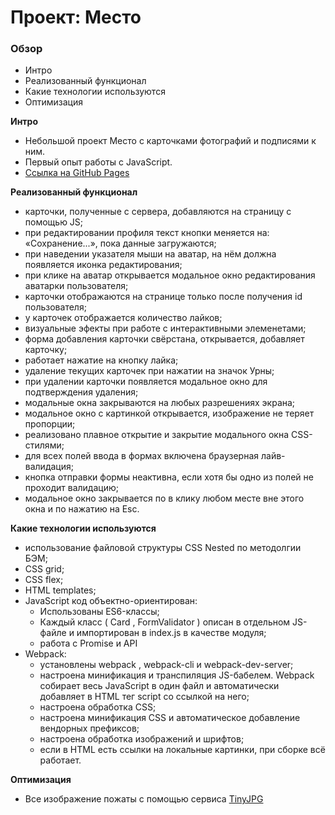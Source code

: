 # Проект: Место

### Обзор

- Интро
- Реализованный функционал
- Какие технологии используются
- Оптимизация

**Интро**

- Небольшой проект Место с карточками фотографий и подписями к ним.
- Первый опыт работы с JavaScript.
- [Ссылка на GitHub Pages](https://chepash.github.io/mesto/)

**Реализованный функционал**

- карточки, полученные с сервера, добавляются на страницу с помощью JS;
- при редактировании профиля текст кнопки меняется на: «Сохранение...», пока данные загружаются;
- при наведении указателя мыши на аватар, на нём должна появляется иконка редактирования;
- при клике на аватар открывается модальное окно редактирования аватарки пользователя;
- карточки отображаются на странице только после получения id пользователя;
- у карточек отображается количество лайков;
- визуальные эфекты при работе с интерактивными элеменетами;
- форма добавления карточки свёрстана, открывается, добавляет карточку;
- работает нажатие на кнопку лайка;
- удаление текущих карточек при нажатии на значок Урны;
- при удалении карточки появляется модальное окно для подтверждения удаления;
- модальные окна закрываются на любых разрешениях экрана;
- модальное окно с картинкой открывается, изображение не теряет пропорции;
- реализовано плавное открытие и закрытие модального окна CSS-стилями;
- для всех полей ввода в формах включена браузерная лайв-валидация;
- кнопка отправки формы неактивна, если хотя бы одно из полей не проходит валидацию;
- модальное окно закрывается по в клику любом месте вне этого окна и по нажатию на Esc.

**Какие технологии используются**

- использование файловой структуры CSS Nested по методолгии БЭМ;
- CSS grid;
- CSS flex;
- HTML templates;
- JavaScript код объектно-ориентирован:
  - Использованы ES6-классы;
  - Каждый класс ( Card , FormValidator ) описан в отдельном JS-файле и импортирован в index.js в качестве модуля;
  - работа с Promise и API
- Webpack:
  - установлены webpack , webpack-cli и webpack-dev-server;
  - настроена минификация и транспиляция JS-бабелем. Webpack собирает весь JavaScript в один файл и автоматически добавляет в HTML тег script со ссылкой на него;
  - настроена обработка CSS;
  - настроена минификация CSS и автоматическое добавление вендорных префиксов;
  - настроена обработка изображений и шрифтов;
  - если в HTML есть ссылки на локальные картинки, при сборке всё работает.

**Оптимизация**

- Все изображение пожаты с помощью сервиса [TinyJPG](https://tinyjpg.com/)
